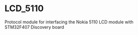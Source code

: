 # LCD_5110
Protocol module for interfacing the Nokia 5110 LCD module with STM32F407 Discovery board
